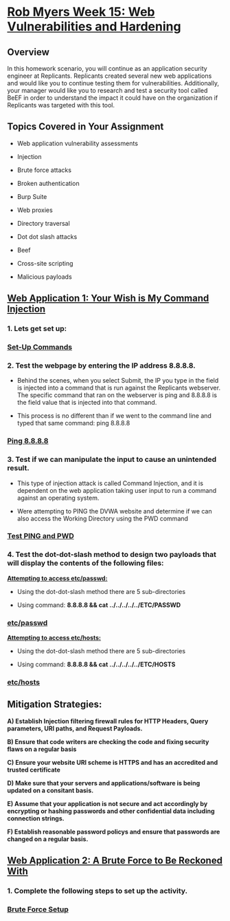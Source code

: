 
# <u> Rob Myers Week 15: Web Vulnerabilities and Hardening</u> 

## Overview

In this homework scenario, you will continue as an application security engineer at Replicants. Replicants created several new web applications and would like you to continue testing them for vulnerabilities. Additionally, your manager would like you to research and test a security tool called BeEF in order to understand the impact it could have on the organization if Replicants was targeted with this tool.

## Topics Covered in Your Assignment

* Web application vulnerability assessments

* Injection

* Brute force attacks

* Broken authentication

* Burp Suite

* Web proxies

* Directory traversal

* Dot dot slash attacks

* Beef

* Cross-site scripting

* Malicious payloads

## <u>Web Application 1: Your Wish is My Command Injection</u>  

### 1. Lets get set up:

### [Set-Up Commands](IMAGE/1.md) 

### 2. Test the webpage by entering the IP address 8.8.8.8. 

* Behind the scenes, when you select Submit, the IP you type in the field is injected into a command that is run against the Replicants webserver. The specific command that ran on the webserver is ping <IP> and 8.8.8.8 is the field value that is injected into that command.

* This process is no different than if we went to the command line and typed that same command: ping 8.8.8.8

### [Ping 8.8.8.8](IMAGE/ping.md) 

### 3. Test if we can manipulate the input to cause an unintended result.

* This type of injection attack is called Command Injection, and it is dependent on the web application taking user input to run a command against an operating system.

* Were attempting to PING the DVWA website and determine if we can also access the Working Directory using the PWD command

### [Test PING and PWD](IMAGE/pwd.md)

### 4. Test the dot-dot-slash method to design two payloads that will display the contents of the following files:

**<u>Attempting to access etc/passwd:</u>**

* Using the dot-dot-slash method there are 5 sub-directories 

* Using command: **8.8.8.8 && cat ../../../../../ETC/PASSWD**

### [etc/passwd](IMAGE/etcpass.md)

**<u>Attempting to access etc/hosts:</u>**

* Using the dot-dot-slash method there are 5 sub-directories 

* Using command: **8.8.8.8 && cat ../../../../../ETC/HOSTS**

### [etc/hosts](IMAGE/etchosts.md) 

## **Mitigation Strategies:**

**A) Establish Injection filtering firewall rules for HTTP Headers, Query parameters, URI paths, and Request Payloads.**  

**B) Ensure that code writers are checking the code and fixing security flaws on a regular basis**  

**C) Ensure your website URI scheme is HTTPS and has an accredited and trusted certificate**   

**D) Make sure that your servers and applications/software is being updated on a consitant basis.** 

**E) Assume that your application is not secure and act accordingly by encrypting or hashing passwords and other confidential data including connection strings.**

**F) Establish reasonable password policys and ensure that passwords are changed on a regular basis.**

## <u>Web Application 2: A Brute Force to Be Reckoned With</u> 

### 1. Complete the following steps to set up the activity.

### [Brute Force Setup](IMAGE/brute.md) 





















